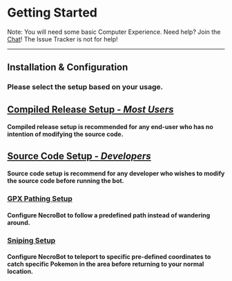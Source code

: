 # Getting Started
Note: You will need some basic Computer Experience.
Need help? Join the [Chat](https://github.com/NecronomiconCoding/NecroBot/wiki/Chat-&-Rules#chatting-using-discord)! The Issue Tracker is not for help!

***
## Installation & Configuration

### Please select the setup based on your usage.

## [Compiled Release Setup - *Most Users*](https://github.com/NecronomiconCoding/NecroBot/wiki/Compiled-Releases)
#### Compiled release setup is recommended for any end-user who has no intention of modifying the source code.

## [Source Code Setup - *Developers*](https://github.com/NecronomiconCoding/NecroBot/wiki/Source-Code)
#### Source code setup is recommend for any developer who wishes to modify the source code before running the bot.

### [GPX Pathing Setup](https://github.com/NecronomiconCoding/NecroBot/wiki/GPX-Pathing-Setup)
#### Configure NecroBot to follow a predefined path instead of wandering around.

### [Sniping Setup](https://github.com/NecronomiconCoding/NecroBot/wiki/Sniping-Setup)
#### Configure NecroBot to teleport to specific pre-defined coordinates to catch specific Pokemon in the area before returning to your normal location.
